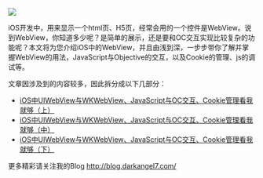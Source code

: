 
![](http://ww4.sinaimg.cn/large/006tNc79ly1fff1sa06wrj30sg0iwwi9.jpg)

iOS开发中，用来显示一个html页、H5页，经常会用的一个控件是WebView。说到WebView，你知道多少呢？是简单的展示，还是要和OC交互实现比较复杂的功能呢？本文将为您介绍iOS中的WebView，并且由浅到深，一步步带你了解并掌握WebView的用法，JavaScript与Objective的交互，以及Cookie的管理、js的调试等。

文章因涉及到的内容较多，因此拆分成以下几部分：

- [iOS中UIWebView与WKWebView、JavaScript与OC交互、Cookie管理看我就够（上）](http://blog.darkangel7.com/2016/09/01/iOS中UIWebView与WKWebView、JavaScript与OC交互、Cookie管理看我就够（上）/)
- [iOS中UIWebView与WKWebView、JavaScript与OC交互、Cookie管理看我就够（中）](http://blog.darkangel7.com/2017/05/10/iOS中UIWebView与WKWebView、JavaScript与OC交互、Cookie管理看我就够（中）/)
- [iOS中UIWebView与WKWebView、JavaScript与OC交互、Cookie管理看我就够（下）](http://blog.darkangel7.com/2017/05/11/iOS中UIWebView与WKWebView、JavaScript与OC交互、Cookie管理看我就够（下）/)

更多精彩请关注我的Blog http://blog.darkangel7.com/
